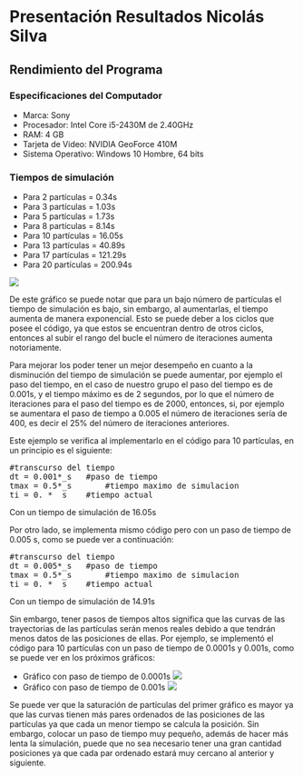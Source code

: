 # Presentación Resultados Nicolás Silva
## Rendimiento del Programa
### Especificaciones del Computador
- Marca: Sony
- Procesador: Intel Core i5-2430M de 2.40GHz
- RAM: 4 GB
- Tarjeta de Video: NVIDIA GeoForce 410M
- Sistema Operativo: Windows 10 Hombre, 64 bits

### Tiempos de simulación

- Para 2  partículas =  0.34s
- Para 3  partículas =  1.03s
- Para 5  partículas =  1.73s
- Para 8  partículas =  8.14s
- Para 10 partículas =  16.05s
- Para 13 partículas =  40.89s
- Para 17 partículas =  121.29s
- Para 20 partículas =  200.94s

![](https://github.com/nicolasilvac/MCOC-Proyecto-2/blob/master/%5BEntrega%204%5D/%5BNicol%C3%A1s%20Silva%5D/tiempo_simulacion_segun_particulas.png)

De este gráfico se puede notar que para un bajo número de partículas el tiempo de simulación es bajo, sin embargo, al aumentarlas, el tiempo aumenta de manera exponencial. Esto se puede deber a los ciclos que posee el código, ya que estos se encuentran dentro de otros ciclos, entonces al subir el rango del bucle el número de iteraciones aumenta notoriamente.

Para mejorar los poder tener un mejor desempeño en cuanto a la disminución del tiempo de simulación se puede aumentar, por ejemplo el paso del tiempo, en el caso de nuestro grupo el paso del tiempo es de 0.001s, y el tiempo máximo es de 2 segundos, por lo que el número de iteraciones para el paso del tiempo es de 2000, entonces, si, por ejemplo se aumentara el paso de tiempo a 0.005 el número de iteraciones sería de 400, es decir el 25% del número de iteraciones anteriores. 

Este ejemplo se verifica al implementarlo en el código para 10 partículas, en un principio es el siguiente:
<pre>
#transcurso del tiempo
dt = 0.001*_s	#paso de tiempo
tmax = 0.5*_s		#tiempo maximo de simulacion
ti = 0. * _s 	#tiempo actual
</pre>
Con un tiempo de simulación de 16.05s

Por otro lado, se implementa mismo código pero con un paso de tiempo de 0.005 s, como se puede ver a continuación:
<pre>
#transcurso del tiempo
dt = 0.005*_s	#paso de tiempo
tmax = 0.5*_s		#tiempo maximo de simulacion
ti = 0. * _s 	#tiempo actual
</pre>
Con un tiempo de simulación de 14.91s

Sin embargo, tener pasos de tiempos altos significa que las curvas de las trayectorias de las partículas serán menos reales debido a que tendrán menos datos de las posiciones de ellas. Por ejemplo, se implementó el código para 10 partículas con un paso de tiempo de 0.0001s y 0.001s, como se puede ver en los próximos gráficos:

- Gráfico con paso de tiempo de 0.0001s
![](https://github.com/nicolasilvac/MCOC-Proyecto-2/blob/master/%5BEntrega%204%5D/%5BNicol%C3%A1s%20Silva%5D/dt_menor.png)
- Gráfico con paso de tiempo de 0.001s
![](https://github.com/nicolasilvac/MCOC-Proyecto-2/blob/master/%5BEntrega%204%5D/%5BNicol%C3%A1s%20Silva%5D/dt_mayor.png)

Se puede ver que la saturación de partículas del primer gráfico es mayor ya que las curvas tienen más pares ordenados de las posiciones de las partículas ya que cada un menor tiempo se calcula la posición. Sin embargo, colocar un paso de tiempo muy pequeño, además de hacer más lenta la simulación, puede que no sea necesario tener una gran cantidad posiciones ya que cada par ordenado estará muy cercano al anterior y siguiente. 
